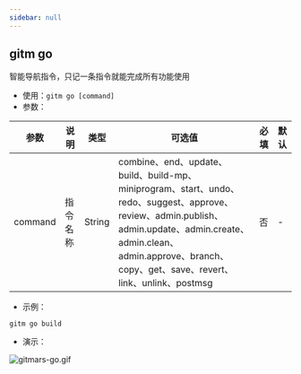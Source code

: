 ```yaml
---
sidebar: null
---
```


## gitm go

智能导航指令，只记一条指令就能完成所有功能使用

- 使用：`gitm go [command]`
- 参数：

<div class="table-prop">

| 参数    | 说明     | 类型   | 可选值                                                                                                                                                                                                                         | 必填 | 默认 |
| ------- | -------- | ------ | ------------------------------------------------------------------------------------------------------------------------------------------------------------------------------------------------------------------------------ | ---- | ---- |
| command | 指令名称 | String | combine、end、update、build、build-mp、miniprogram、start、undo、redo、suggest、approve、review、admin.publish、admin.update、admin.create、admin.clean、admin.approve、branch、copy、get、save、revert、link、unlink、postmsg | 否   | -    |

</div>

- 示例：

```shell
gitm go build
```

- 演示：

![gitmars-go.gif](https://raw.githubusercontent.com/saqqdy/gitmars/master/static/img/gitmars-go.gif)
